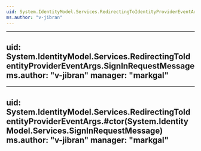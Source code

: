 ```yaml
---
uid: System.IdentityModel.Services.RedirectingToIdentityProviderEventArgs
ms.author: "v-jibran"
---
```


---
uid: System.IdentityModel.Services.RedirectingToIdentityProviderEventArgs.SignInRequestMessage
ms.author: "v-jibran"
manager: "markgal"
---

---
uid: System.IdentityModel.Services.RedirectingToIdentityProviderEventArgs.#ctor(System.IdentityModel.Services.SignInRequestMessage)
ms.author: "v-jibran"
manager: "markgal"
---
